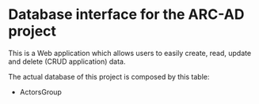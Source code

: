 # Database interface for the ARC-AD project

This is a Web application which allows users to easily create, read, update and delete (CRUD application) data.

The actual database of this project is composed by this table: 

* ActorsGroup

